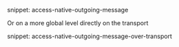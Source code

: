 snippet: access-native-outgoing-message

Or on a more global level directly on the transport

snippet: access-native-outgoing-message-over-transport
